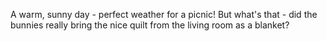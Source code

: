 A warm, sunny day - perfect weather for a picnic! But what's that - did the bunnies really bring the nice quilt from the living room as a blanket? 